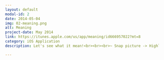 ```yaml
---
layout: default
modal-id: 2
date: 2014-05-04
img: 02-meaning.png
alt: Meaning
project-date: May 2014
link: https://itunes.apple.com/us/app/meaning/id666957022?mt=8
category: iOS Application
description: Let's see what it mean!<br><br><br>~ Snap picture -> Highlight Words -> Translate/Search<br>~ Enter/Paste text from clipboard -> Translate/Search<br>~ Get location from picture and open it in map.<br>~ Share word and meaning to social network.<br>~ English/Japanese/Thai language supported.

---
```

